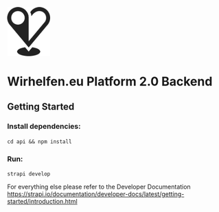 <img src="../app/public/WirHelfen_Logo_Schwarz.png" alt="logo" width="100"/>

# Wirhelfen.eu Platform 2.0 Backend

## Getting Started
### **Install dependencies:**
```
cd api && npm install
```

### **Run:**
```
strapi develop
```

For everything else please refer to the Developer Documentation https://strapi.io/documentation/developer-docs/latest/getting-started/introduction.html